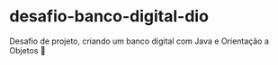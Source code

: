 # desafio-banco-digital-dio
Desafio de projeto, criando um banco digital com Java e Orientação a Objetos 📝
